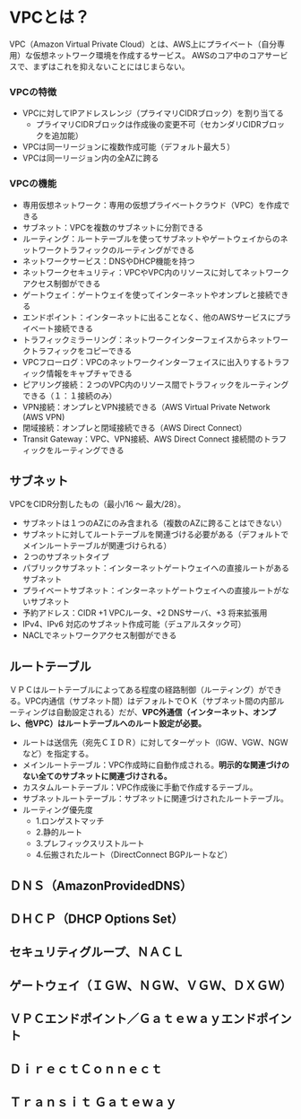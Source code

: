 # VPCとは？
VPC（Amazon Virtual Private Cloud）とは、AWS上にプライベート（自分専用）な仮想ネットワーク環境を作成するサービス。
AWSのコア中のコアサービスで、まずはこれを抑えないことにはじまらない。

### VPCの特徴
- VPCに対してIPアドレスレンジ（プライマリCIDRブロック）を割り当てる
  - プライマリCIDRブロックは作成後の変更不可（セカンダリCIDRブロックを追加能）
- VPCは同一リージョンに複数作成可能（デフォルト最大５）
- VPCは同一リージョン内の全AZに跨る
 
### VPCの機能
- 専用仮想ネットワーク：専用の仮想プライベートクラウド（VPC）を作成できる
- サブネット：VPCを複数のサブネットに分割できる
- ルーティング：ルートテーブルを使ってサブネットやゲートウェイからのネットワークトラフィックのルーティングができる
- ネットワークサービス：DNSやDHCP機能を持つ
- ネットワークセキュリティ：VPCやVPC内のリソースに対してネットワークアクセス制御ができる
- ゲートウェイ：ゲートウェイを使ってインターネットやオンプレと接続できる
- エンドポイント：インターネットに出ることなく、他のAWSサービスにプライベート接続できる
- トラフィックミラーリング：ネットワークインターフェイスからネットワークトラフィックをコピーできる
- VPCフローログ：VPCのネットワークインターフェイスに出入りするトラフィック情報をキャプチャできる
- ピアリング接続：２つのVPC内のリソース間でトラフィックをルーティングできる（１：１接続のみ）
- VPN接続：オンプレとVPN接続できる（AWS Virtual Private Network (AWS VPN)
- 閉域接続：オンプレと閉域接続できる（AWS Direct Connect）
- Transit Gateway：VPC、VPN接続、AWS Direct Connect 接続間のトラフィックをルーティングできる


## サブネット
VPCをCIDR分割したもの（最小/16 ～ 最大/28）。
- サブネットは１つのAZにのみ含まれる（複数のAZに跨ることはできない）
- サブネットに対してルートテーブルを関連づける必要がある（デフォルトでメインルートテーブルが関連づけられる）
- ２つのサブネットタイプ
 - パブリックサブネット：インターネットゲートウェイへの直接ルートがあるサブネット
 - プライベートサブネット：インターネットゲートウェイへの直接ルートがないサブネット
- 予約アドレス：CIDR +1 VPCルータ、+2 DNSサーバ、+3 将来拡張用
- IPv4、IPv6 対応のサブネット作成可能（デュアルスタック可）
- NACLでネットワークアクセス制御ができる

## ルートテーブル
ＶＰＣはルートテーブルによってある程度の経路制御（ルーティング）ができる。VPC内通信（サブネット間）はデフォルトでＯＫ（サブネット間の内部ルーティングは自動設定される）だが、**VPC外通信（インターネット、オンプレ、他VPC）はルートテーブルへのルート設定が必要。**
- ルートは送信先（宛先ＣＩＤＲ）に対してターゲット（IGW、VGW、NGWなど）を指定する。
- メインルートテーブル：VPC作成時に自動作成される。**明示的な関連づけのない全てのサブネットに関連づけされる。**
- カスタムルートテーブル：VPC作成後に手動で作成するテーブル。
- サブネットルートテーブル：サブネットに関連づけされたルートテーブル。
- ルーティング優先度
  - 1.ロンゲストマッチ
  - 2.静的ルート
  - 3.プレフィックスリストルート
  - 4.伝搬されたルート（DirectConnect BGPルートなど）

 
 
 


## ＤＮＳ（AmazonProvidedDNS）

## ＤＨＣＰ（DHCP Options Set）

## セキュリティグループ、ＮＡＣＬ

## ゲートウェイ（ＩＧＷ、ＮＧＷ、ＶＧＷ、ＤＸＧＷ）

## ＶＰＣエンドポイント／Ｇａｔｅｗａｙエンドポイント

## ＤｉｒｅｃｔＣｏｎｎｅｃｔ

## Ｔｒａｎｓｉｔ Ｇａｔｅｗａｙ


